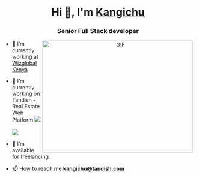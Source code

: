 <h1 align="center">Hi 👋, I'm <a href="https://www.linkedin.com/in/peter-njeru-ab6657b8/" target="blank">
Kangichu</a></h1>
<h3 align="center">Senior Full Stack developer</h3>

<!-- <p align="left"> <img src="https://komarev.com/ghpvc/?username=100rabhcsmc&label=Profile%20views&color=0e75b6&style=flat" alt="100rabhcsmc" /> </p> -->


<a target="_blank" align="center">
  <img align="right" top="500" height="300" width="400" alt="GIF" src="https://media.giphy.com/media/SWoSkN6DxTszqIKEqv/giphy.gif">
</a>

- 🔭 I’m currently working at <a href="https://www.wizglobal.co.ke/" target="blank">Wizglobal Kenya</a>

- 🌱 I’m currently working on Tandish - Real Estate Web Platform <a href="https://tandish.com"  target="_blank"> <img top="300" src="https://img.shields.io/badge/website-000000?style=for-the-badge&logo=About.me&logoColor=white"></a>  <br/><br/> <a href="https://twitter.com/tandish"  target="_blank"> <img top="300" src="https://img.shields.io/badge/Twitter-1DA1F2?style=for-the-badge&logo=twitter&logoColor=white"></a>

- 🤝 I’m available for freelancing.

- 📫 How to reach me **kangichu@tandish.com**

<!-- - 📄 Know about my experiences <a href="" target="blank">Resume</a> -->
<br/>
